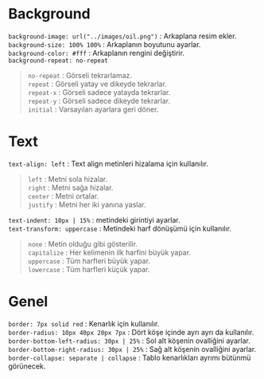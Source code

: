 # Background  
`background-image: url("../images/oil.png")` : Arkaplana resim ekler.  
`background-size: 100% 100%` : Arkaplanın boyutunu ayarlar.  
`background-color: #fff` : Arkaplanın rengini değiştirir.  
`background-repeat: no-repeat`  
>`no-repeat` : Görseli tekrarlamaz.  
>`repeat` : Görseli yatay ve dikeyde tekrarlar.  
>`repeat-x` : Görseli sadece yatayda tekrarlar.  
>`repeat-y` : Görseli sadece dikeyde tekrarlar.  
>`initial` : Varsayılan ayarlara geri döner.

# Text

`text-align: left` : Text align metinleri hizalama için kullanılır.  
>`left` : Metni sola hizalar.  
>`right` : Metni sağa hizalar.  
>`center` : Metni ortalar.  
>`justify` : Metni her iki yanına yaslar.   

`text-indent: 10px | 15%` : metindeki girintiyi ayarlar.  
`text-transform: uppercase` : Metindeki harf dönüşümü için kullanılır.  
>`none` : Metin olduğu gibi gösterilir.  
>`capitalize` : Her kelimenin ilk harfini büyük yapar.  
>`uppercase` : Tüm harfleri büyük yapar.  
>`lowercase` : Tüm harfleri küçük yapar.  

# Genel
`border: 7px solid red` : Kenarlık için kullanılır.  
`border-radius: 10px 40px 20px 7px` : Dört köşe içinde ayrı ayrı da kullanılır.  
`border-bottom-left-radius: 30px | 25%` : Sol alt köşenin ovalliğini ayarlar.  
`border-bottom-right-radius: 30px | 25%` : Sağ alt köşenin ovalliğini ayarlar.  
`border-collapse: separate | collapse` : Tablo kenarlıkları ayrımı bütünmü görünecek.  

